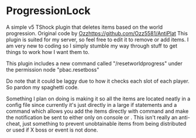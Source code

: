 # ProgressionLock
A simple v5 TShock plugin that deletes items based on the world progression. Original code by [Ozz](https://github.com/Ozz5581/AntiPlat)https://github.com/Ozz5581/AntiPlat
This plugin is suited for my server, so feel free to edit it to remove or add items.
I am very new to coding so I simply stumble my way through stuff to get things to work how I want them to.

This plugin includes a new command called "/resetworldprogress" under the permission node "pbac.resetboss"

Do note that it could be laggy due to how it checks each slot of each player. So pardon my spaghetti code.

Something I plan on doing is making it so all the items are located neatly in a config file since currently it's just directly in a large if statements and a command which allows you add the items directly with command and make the notification be sent to either only on console or .
This isn't really an anti-cheat, just something to prevent unobtainable items from being distributed or used if X boss or event is not done.
